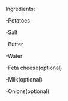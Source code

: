 Ingredients:

-Potatoes

-Salt

-Butter

-Water

-Feta cheese(optional)

-Milk(optional)

-Onions(optional)
